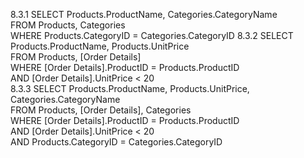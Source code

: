 
8.3.1 SELECT Products.ProductName, Categories.CategoryName  
        FROM Products, Categories  
        WHERE Products.CategoryID = Categories.CategoryID
8.3.2 SELECT Products.ProductName, Products.UnitPrice   
        FROM Products, [Order Details]   
        WHERE [Order Details].ProductID = Products.ProductID   
        AND [Order Details].UnitPrice < 20  
8.3.3 SELECT Products.ProductName, Products.UnitPrice, Categories.CategoryName   
        FROM Products, [Order Details], Categories   
        WHERE [Order Details].ProductID = Products.ProductID   
        AND [Order Details].UnitPrice < 20   
        AND Products.CategoryID = Categories.CategoryID   
